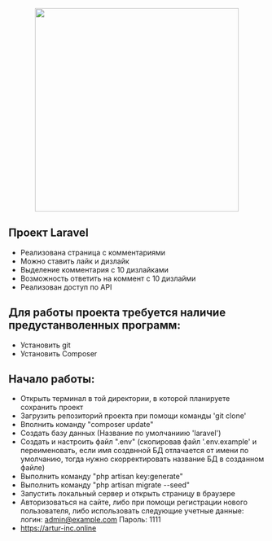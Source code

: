 <p align="center"><a href="https://laravel.com" target="_blank"><img src="https://raw.githubusercontent.com/laravel/art/master/logo-lockup/5%20SVG/2%20CMYK/1%20Full%20Color/laravel-logolockup-cmyk-red.svg" width="400"></a></p>

## Проект Laravel

-   Реализована страница с комментариями
-   Можно ставить лайк и дизлайк
-   Выделение комментария с 10 дизлайками
-   Возможность ответить на коммент с 10 дизлайми
-   Реализован доступ по АPI

## Для работы проекта требуется наличие предустанволенных программ:

-   Установить git
-   Установить Composer

## Начало работы:   

-   Открыть терминал в той директории, в которой планируете сохранить проект
-   Загрузить репозиторий проекта при помощи команды 'git clone'
-   Вполнить команду "composer update" 
-   Создать базу данных (Название по умолчаниию 'laravel')
-   Создать и настроить файл ".env" (скопировав файл '.env.example' и переименовать, если имя создвнной БД отлачается от имени по умолчанию, тогда нужно скорректировать название БД в созданном файле)
-   Выполнить команду "php artisan key:generate"
-   Выполнить команду "php artisan migrate --seed"
-   Запустить локальный сервер и открыть страницу в браузере
-   Авторизоваться на сайте, либо при помощи регистрации нового пользователя, либо использовать следующие учетные данные:
    логин: admin@example.com
    Пароль: 1111
-   https://artur-inc.online
